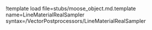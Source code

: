 !template load file=stubs/moose_object.md.template name=LineMaterialRealSampler syntax=/VectorPostprocessors/LineMaterialRealSampler